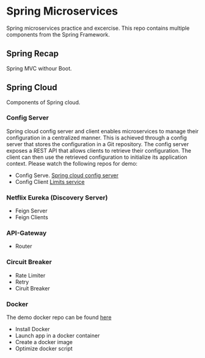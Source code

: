 # Spring Microservices

Spring microservices practice and excercise. This repo contains multiple components from the Spring Framework.

## Spring Recap

Spring MVC withour Boot.

## Spring Cloud

Components of Spring cloud.

### Config Server

Spring cloud config server and client enables microservices to manage their configuration in a centralized manner. This is achieved through a config server that stores the configuration in a Git repository. The config server exposes a REST API that allows clients to retrieve their configuration. The client can then use the retrieved configuration to initialize its application context. Please watch the following repos for demo:

- Config Serve. [Spring cloud config server](./spring-cloud-config-server/README.md)
- Config Client [Limits service](./limits-service/README.md)

### Netflix Eureka (Discovery Server)

- Feign Server
- Feign Clients

### API-Gateway

- Router

### Circuit Breaker
<!-- Details -->
- Rate Limiter
- Retry
- Ciruit Breaker

### Docker

The demo docker repo can be found [here](./docker/hello-world/)

- Install Docker
- Launch app in a docker container
- Create a docker image
- Optimize docker script
